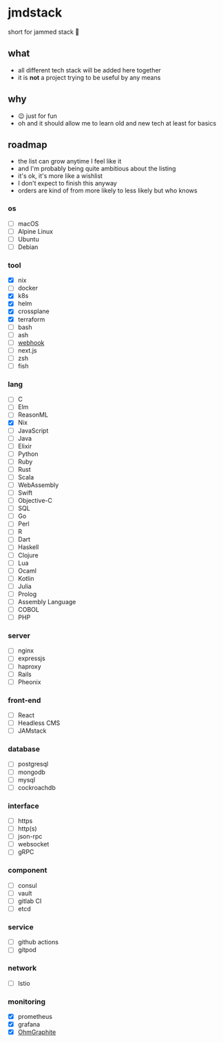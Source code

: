# jmdstack

short for jammed stack 🤪

## what
- all different tech stack will be added here together
- it is **not** a project trying to be useful by any means

## why
- 😉 just for fun
- oh and it should allow me to learn old and new tech at least for basics

## roadmap
- the list can grow anytime I feel like it
- and I'm probably being quite ambitious about the listing
- it's ok, it's more like a wishlist
- I don't expect to finish this anyway
- orders are kind of from more likely to less likely but who knows

### os
- [ ] macOS
- [ ] Alpine Linux
- [ ] Ubuntu
- [ ] Debian

### tool
- [x] nix
- [ ] docker
- [x] k8s
- [x] helm
- [x] crossplane
- [x] terraform
- [ ] bash
- [ ] ash
- [ ] [webhook](https://github.com/adnanh/webhook)
- [ ] next.js
- [ ] zsh
- [ ] fish

### lang
- [ ] C
- [ ] Elm
- [ ] ReasonML
- [x] Nix
- [ ] JavaScript
- [ ] Java
- [ ] Elixir
- [ ] Python
- [ ] Ruby
- [ ] Rust
- [ ] Scala
- [ ] WebAssembly
- [ ] Swift
- [ ] Objective-C
- [ ] SQL
- [ ] Go
- [ ] Perl
- [ ] R
- [ ] Dart
- [ ] Haskell
- [ ] Clojure
- [ ] Lua
- [ ] Ocaml
- [ ] Kotlin
- [ ] Julia
- [ ] Prolog
- [ ] Assembly Language
- [ ] COBOL
- [ ] PHP

### server
- [ ] nginx
- [ ] expressjs
- [ ] haproxy
- [ ] Rails
- [ ] Pheonix

### front-end
- [ ] React
- [ ] Headless CMS
- [ ] JAMstack

### database
- [ ] postgresql
- [ ] mongodb
- [ ] mysql
- [ ] cockroachdb

### interface
- [ ] https
- [ ] http(s)
- [ ] json-rpc
- [ ] websocket
- [ ] gRPC

### component
- [ ] consul
- [ ] vault
- [ ] gitlab CI
- [ ] etcd

### service
- [ ] github actions
- [ ] gitpod

### network
- [ ] Istio

### monitoring
- [x] prometheus
- [x] grafana
- [x] [OhmGraphite](https://github.com/nickbabcock/OhmGraphite)
